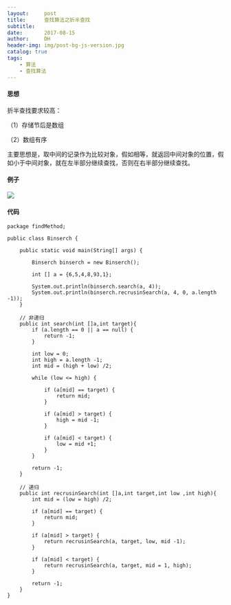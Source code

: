 ```yaml
---
layout:     post
title:      查找算法之折半查找
subtitle:   
date:       2017-08-15
author:     DH
header-img: img/post-bg-js-version.jpg 
catalog: true
tags:
    - 算法
    - 查找算法
---
```



#### 思想

折半查找要求较高：

（1）存储节后是数组

（2）数组有序

主要思想是，取中间的记录作为比较对象，假如相等，就返回中间对象的位置，假如小于中间对象，就在左半部分继续查找，否则在右半部分继续查找。

#### 例子

![](https://ws1.sinaimg.cn/large/006tKfTcgy1fik7otaqnsj30za0rtasw.jpg)


#### 代码

```
package findMethod;

public class Binserch {

	public static void main(String[] args) {
		
		Binserch binserch = new Binserch();
		
		int [] a = {6,5,4,8,93,1};
		
		System.out.println(binserch.search(a, 4));
		System.out.println(binserch.recrusinSearch(a, 4, 0, a.length -1));
	}

	// 非递归
	public int search(int []a,int target){
		if (a.length == 0 || a == null) {
			return -1;
		}
		
		int low = 0;
		int high = a.length -1;
		int mid = (high + low) /2;
		
		while (low <= high) {
			
			if (a[mid] == target) {
				return mid;
			}
			
			if (a[mid] > target) {
				high = mid -1;
			}
			
			if (a[mid] < target) {
				low = mid +1;
			}
		}
		
		return -1;
	}
	
	// 递归
	public int recrusinSearch(int []a,int target,int low ,int high){
		int mid = (low = high) /2;
		
		if (a[mid] == target) {
			return mid;
		}
		
		if (a[mid] > target) {
			return recrusinSearch(a, target, low, mid -1);
		}
		
		if (a[mid] < target) {
			return recrusinSearch(a, target, mid = 1, high);
		}
		
		return -1;
	}
}
		

```
